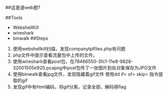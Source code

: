 ##这是道web题?

##Tools
- WebshellKill
- wireshark
- binwalk
##Steps
1. 使用webshellkill扫描，发现companytplfiles.php有问题
2. php文件中提示查看流量包中上传的文件。
3. 使用wireshark查看post包，在78466550-3fc1-11e8-9828-32001505e920.pcapng中post包传了一张图片到处对象保存为JPG文件
4. 使用binwalk查看jpg文件，发现隐藏着gif文件 使用dd if= of= skip= 指令提取的gif
5. 发现gif中有html编码，将gif分离，记录全部，解码得flag